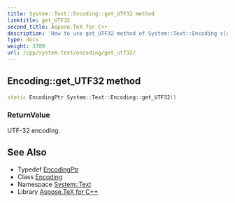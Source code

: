 ```yaml
---
title: System::Text::Encoding::get_UTF32 method
linktitle: get_UTF32
second_title: Aspose.TeX for C++
description: 'How to use get_UTF32 method of System::Text::Encoding class in C++.'
type: docs
weight: 3700
url: /cpp/system.text/encoding/get_utf32/
---
```

## Encoding::get_UTF32 method




```cpp
static EncodingPtr System::Text::Encoding::get_UTF32()
```


### ReturnValue

UTF-32 encoding.

## See Also

* Typedef [EncodingPtr](../../../system/encodingptr/)
* Class [Encoding](../)
* Namespace [System::Text](../../)
* Library [Aspose.TeX for C++](../../../)
